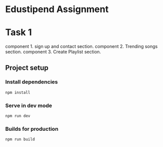 # Edustipend Assignment

# Task 1

component 1. sign up and contact section.
component 2. Trending songs section.
component 3. Create Playlist section.

## Project setup

### Install dependencies

```sh
npm install
```

### Serve in dev mode

```sh
npm run dev
```

### Builds for production

```sh
npm run build
```
